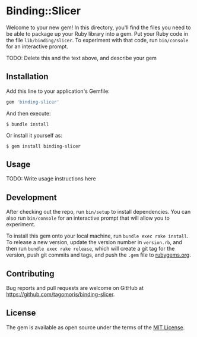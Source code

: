 # Binding::Slicer

Welcome to your new gem! In this directory, you'll find the files you need to be able to package up your Ruby library into a gem. Put your Ruby code in the file `lib/binding/slicer`. To experiment with that code, run `bin/console` for an interactive prompt.

TODO: Delete this and the text above, and describe your gem

## Installation

Add this line to your application's Gemfile:

```ruby
gem 'binding-slicer'
```

And then execute:

    $ bundle install

Or install it yourself as:

    $ gem install binding-slicer

## Usage

TODO: Write usage instructions here

## Development

After checking out the repo, run `bin/setup` to install dependencies. You can also run `bin/console` for an interactive prompt that will allow you to experiment.

To install this gem onto your local machine, run `bundle exec rake install`. To release a new version, update the version number in `version.rb`, and then run `bundle exec rake release`, which will create a git tag for the version, push git commits and tags, and push the `.gem` file to [rubygems.org](https://rubygems.org).

## Contributing

Bug reports and pull requests are welcome on GitHub at https://github.com/tagomoris/binding-slicer.


## License

The gem is available as open source under the terms of the [MIT License](https://opensource.org/licenses/MIT).
